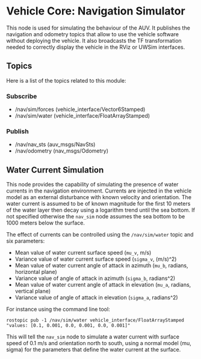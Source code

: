# Vehicle Core: Navigation Simulator

This node is used for simulating the behaviour of the AUV. It publishes the navigation and odometry topics that allow to use the vehicle software without deploying the vehicle. It also broadcasts the TF transformation needed to correctly display the vehicle in the RViz or UWSim interfaces.

## Topics

Here is a list of the topics related to this module:

### Subscribe

- /nav/sim/forces   (vehicle_interface/Vector6Stamped)
- /nav/sim/water    (vehicle_interface/FloatArrayStamped)

### Publish

- /nav/nav_sts      (auv_msgs/NavSts)
- /nav/odometry     (nav_msgs/Odometry)


## Water Current Simulation

This node provides the capability of simulating the presence of water currents in the navigation environment. Currents are injected in the vehicle model as an external disturbance with known velocity and orientation. The water current is assumed to be of known magnitude for the first 10 meters of the water layer then decay using a logarithm trend until the sea bottom. If not specified otherwise the `nav_sim` node assumes the sea bottom to be 1000 meters below the surface.

The effect of currents can be controlled using the `/nav/sim/water` topic and six parameters:
    
- Mean value of water current surface speed (`mu_v`, m/s)
- Variance value of water current surface speed (`sigma_v`, (m/s)^2)
- Mean value of water current angle of attack in azimuth (`mu_b`, radians, horizontal plane)
- Variance value of angle of attack in azimuth (`sigma_b`, radians^2)
- Mean value of water current angle of attack in elevation (`mu_a`, radians, vertical plane)
- Variance value of angle of attack in elevation (`sigma_a`, radians^2)

For instance using the command line tool:

    rostopic pub -1 /nav/sim/water vehicle_interface/FloatArrayStamped "values: [0.1, 0.001, 0.0, 0.001, 0.0, 0.001]"
    
This will tell the `nav_sim` node to simulate a water current with surface speed of 0.1 m/s and orientation north to south, using a normal model (mu, sigma) for the parameters that define the water current at the surface.
    
